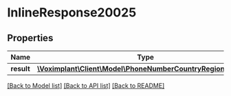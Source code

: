# InlineResponse20025

## Properties
Name | Type | Description | Notes
------------ | ------------- | ------------- | -------------
**result** | [**\Voximplant\Client\Model\PhoneNumberCountryRegionInfoType**](PhoneNumberCountryRegionInfoType.md) |  | [optional] 

[[Back to Model list]](../README.md#documentation-for-models) [[Back to API list]](../README.md#documentation-for-api-endpoints) [[Back to README]](../README.md)


